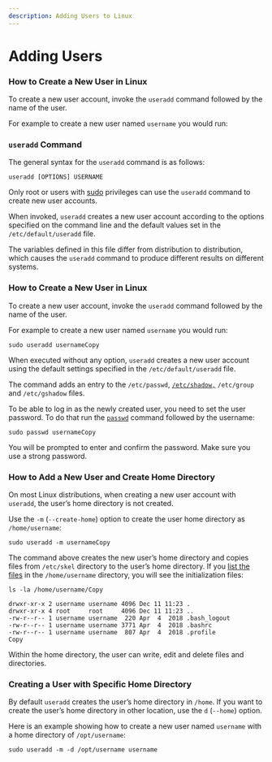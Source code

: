 ```yaml
---
description: Adding Users to Linux
---
```


# Adding Users

### How to Create a New User in Linux <a id="how-to-create-a-new-user-in-linux"></a>

To create a new user account, invoke the `useradd` command followed by the name of the user.

For example to create a new user named `username` you would run:

### `useradd` Command <a id="useradd-command"></a>

The general syntax for the `useradd` command is as follows:

```text
useradd [OPTIONS] USERNAME
```

Only root or users with [sudo](https://linuxize.com/post/sudo-command-in-linux/) privileges can use the `useradd` command to create new user accounts.

When invoked, `useradd` creates a new user account according to the options specified on the command line and the default values set in the `/etc/default/useradd` file.

The variables defined in this file differ from distribution to distribution, which causes the `useradd` command to produce different results on different systems.

### How to Create a New User in Linux <a id="how-to-create-a-new-user-in-linux"></a>

To create a new user account, invoke the `useradd` command followed by the name of the user.

For example to create a new user named `username` you would run:

```text
sudo useradd usernameCopy
```

When executed without any option, `useradd` creates a new user account using the default settings specified in the `/etc/default/useradd` file.

The command adds an entry to the `/etc/passwd`, [`/etc/shadow,`](https://linuxize.com/post/etc-shadow-file/) `/etc/group` and `/etc/gshadow` files.

To be able to log in as the newly created user, you need to set the user password. To do that run the [`passwd`](https://linuxize.com/post/how-to-change-user-password-in-linux/) command followed by the username:

```text
sudo passwd usernameCopy
```

You will be prompted to enter and confirm the password. Make sure you use a strong password.



### How to Add a New User and Create Home Directory <a id="how-to-add-a-new-user-and-create-home-directory"></a>

On most Linux distributions, when creating a new user account with `useradd`, the user’s home directory is not created.

Use the `-m` \(`--create-home`\) option to create the user home directory as `/home/username`:

```text
sudo useradd -m usernameCopy
```

The command above creates the new user’s home directory and copies files from `/etc/skel` directory to the user’s home directory. If you [list the files](https://linuxize.com/post/how-to-list-files-in-linux-using-the-ls-command/) in the `/home/username` directory, you will see the initialization files:

```text
ls -la /home/username/Copy
```

```text
drwxr-xr-x 2 username username 4096 Dec 11 11:23 .
drwxr-xr-x 4 root     root     4096 Dec 11 11:23 ..
-rw-r--r-- 1 username username  220 Apr  4  2018 .bash_logout
-rw-r--r-- 1 username username 3771 Apr  4  2018 .bashrc
-rw-r--r-- 1 username username  807 Apr  4  2018 .profile
Copy
```

Within the home directory, the user can write, edit and delete files and directories.

### Creating a User with Specific Home Directory <a id="creating-a-user-with-specific-home-directory"></a>

By default `useradd` creates the user’s home directory in `/home`. If you want to create the user’s home directory in other location, use the `d` \(`--home`\) option.

Here is an example showing how to create a new user named `username` with a home directory of `/opt/username`:

```text
sudo useradd -m -d /opt/username username
```

